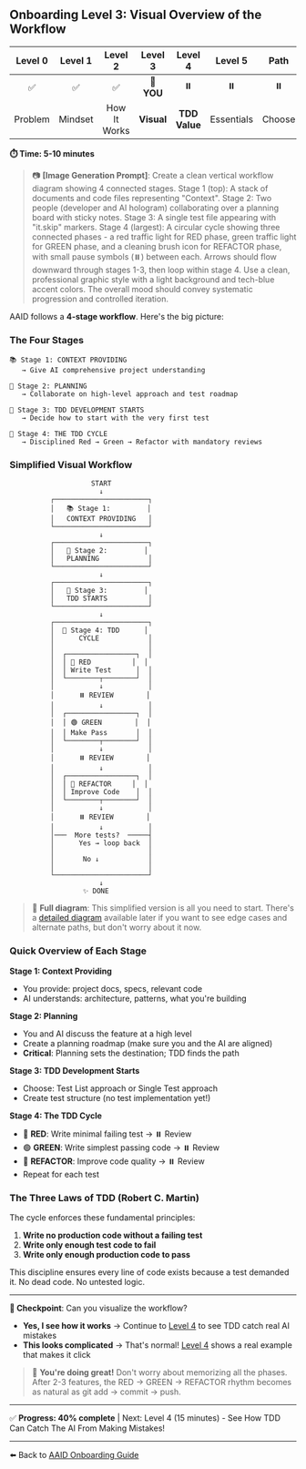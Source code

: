 ## Onboarding Level 3: Visual Overview of the Workflow

| Level 0 | Level 1 |   Level 2    |  Level 3   |    Level 4    |  Level 5   |  Path  | Start |
| :-----: | :-----: | :----------: | :--------: | :-----------: | :--------: | :----: | :---: |
|   ✅    |   ✅    |      ✅      | 📍 **YOU** |      ⏸️       |     ⏸️     |   ⏸️   |  ⏸️   |
| Problem | Mindset | How It Works | **Visual** | **TDD Value** | Essentials | Choose | Setup |

**⏱️ Time: 5-10 minutes**

> 📷 **[Image Generation Prompt]**: Create a clean vertical workflow diagram showing 4 connected stages. Stage 1 (top): A stack of documents and code files representing "Context". Stage 2: Two people (developer and AI hologram) collaborating over a planning board with sticky notes. Stage 3: A single test file appearing with "it.skip" markers. Stage 4 (largest): A circular cycle showing three connected phases - a red traffic light for RED phase, green traffic light for GREEN phase, and a cleaning brush icon for REFACTOR phase, with small pause symbols (⏸️) between each. Arrows should flow downward through stages 1-3, then loop within stage 4. Use a clean, professional graphic style with a light background and tech-blue accent colors. The overall mood should convey systematic progression and controlled iteration.

AAID follows a **4-stage workflow**. Here's the big picture:

### The Four Stages

```
📚 Stage 1: CONTEXT PROVIDING
   → Give AI comprehensive project understanding

🤝 Stage 2: PLANNING
   → Collaborate on high-level approach and test roadmap

📝 Stage 3: TDD DEVELOPMENT STARTS
   → Decide how to start with the very first test

🔄 Stage 4: THE TDD CYCLE
   → Disciplined Red → Green → Refactor with mandatory reviews
```

### Simplified Visual Workflow

```
                    START
                      ↓
          ┌───────────────────────┐
          │   📚 Stage 1:         │
          │   CONTEXT PROVIDING   │
          └───────────────────────┘
                      ↓
          ┌───────────────────────┐
          │   🤝 Stage 2:         │
          │   PLANNING            │
          └───────────────────────┘
                      ↓
          ┌───────────────────────┐
          │   📝 Stage 3:         │
          │   TDD STARTS          │
          └───────────────────────┘
                      ↓
          ┌───────────────────────┐
          │  🔄 Stage 4: TDD      │
          │      CYCLE            │
          │                       │
          │  ┌─────────────────┐  │
          │  │ 🔴 RED          │  │
          │  │ Write Test      │  │
          │  └────────┬────────┘  │
          │           ↓           │
          │      ⏸️ REVIEW        │
          │           ↓           │
          │  ┌─────────────────┐  │
          │  │ 🟢 GREEN        │  │
          │  │ Make Pass       │  │
          │  └────────┬────────┘  │
          │           ↓           │
          │      ⏸️ REVIEW        │
          │           ↓           │
          │  ┌─────────────────┐  │
          │  │ 🧼 REFACTOR     │  │
          │  │ Improve Code    │  │
          │  └────────┬────────┘  │
          │           ↓           │
          │      ⏸️ REVIEW        │
          │           ↓           │
          │───  More tests?  ─────┤
          │      Yes → loop back  │
          │                       │
          │       No ↓            │
          │                       │
          └───────────────────────┘
                      ↓
                  ✨ DONE
```

> 🔗 **Full diagram**: This simplified version is all you need to start. There's a [detailed diagram](../../../aaid-workflow-diagram.mermaid) available later if you want to see edge cases and alternate paths, but don't worry about it now.

### Quick Overview of Each Stage

**Stage 1: Context Providing**

- You provide: project docs, specs, relevant code
- AI understands: architecture, patterns, what you're building

**Stage 2: Planning**

- You and AI discuss the feature at a high level
- Create a planning roadmap (make sure you and the AI are aligned)
- **Critical**: Planning sets the destination; TDD finds the path

**Stage 3: TDD Development Starts**

- Choose: Test List approach or Single Test approach
- Create test structure (no test implementation yet!)

**Stage 4: The TDD Cycle**

- 🔴 **RED**: Write minimal failing test → ⏸️ Review
- 🟢 **GREEN**: Write simplest passing code → ⏸️ Review
- 🧼 **REFACTOR**: Improve code quality → ⏸️ Review
- Repeat for each test

### The Three Laws of TDD (Robert C. Martin)

The cycle enforces these fundamental principles:

1. **Write no production code without a failing test**
2. **Write only enough test code to fail**
3. **Write only enough production code to pass**

This discipline ensures every line of code exists because a test demanded it. No dead code. No untested logic.

---

**🛑 Checkpoint**: Can you visualize the workflow?

- **Yes, I see how it works** → Continue to [Level 4](./4.md) to see TDD catch real AI mistakes
- **This looks complicated** → That's normal! [Level 4](./4.md) shows a real example that makes it click

> 🎯 **You're doing great!** Don't worry about memorizing all the phases. After 2-3 features, the RED → GREEN → REFACTOR rhythm becomes as natural as git add → commit → push.

---

✅ **Progress: 40% complete** | Next: Level 4 (15 minutes) - See How TDD Can Catch The AI From Making Mistakes!

---

⬅️ Back to [AAID Onboarding Guide](../guide.md)
